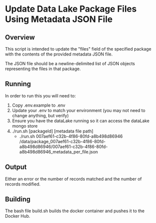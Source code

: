 # Update Data Lake Package Files Using Metadata JSON File
## Overview
This script is intended to update the "files" field of the specified package with the contents of the provided metadata JSON file. 

The JSON file should be a newline-delimited list of JSON objects representing the files in that package. 

## Running
In order to run this you will need to:

1) Copy .env.example to .env
2) Update your .env to match your environment (you may not need to change anything, but verify)
3) Ensure you have the dataLake running so it can access the dataLake mongo store
4) ./run.sh [packageId] [metadata file path]
    - ./run.sh 007aef61-c32b-4f86-80fd-a8b498d86946 /data/package_007aef61-c32b-4f86-80fd-a8b498d86946/007aef61-c32b-4f86-80fd-a8b498d86946_metadata_per_file.json

## Output
Either an error or the number of records matched and the number of records modified. 

## Building
The bash file build.sh builds the docker container and pushes it to the Docker Hub. 
